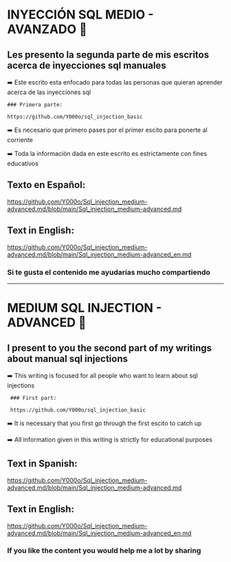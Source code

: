 # INYECCIÓN SQL MEDIO - AVANZADO 💉

## Les presento la segunda parte de mis escritos acerca de inyecciones sql manuales 

➡️ Este escrito esta enfocado para todas las personas que quieran aprender acerca de las inyecciones sql

    ### Primera parte:
    
    https://github.com/Y000o/sql_injection_basic
    
➡️ Es necesario que primero pases por el primer escito para ponerte al corriente

➡️ Toda la información dada en este escrito es estrictamente con fines educativos




## Texto en Español:

https://github.com/Y000o/Sql_injection_medium-advanced.md/blob/main/Sql_injection_medium-advanced.md

## Text in English:

https://github.com/Y000o/Sql_injection_medium-advanced.md/blob/main/Sql_injection_medium-advanced_en.md

### Si te gusta el contenido me ayudarías mucho compartiendo

---------------------------------------------------------------------------------------------------------

# MEDIUM SQL INJECTION - ADVANCED 💉

## I present to you the second part of my writings about manual sql injections

➡️ This writing is focused for all people who want to learn about sql injections

     ### First part:
    
     https://github.com/Y000o/sql_injection_basic
    
➡️ It is necessary that you first go through the first escito to catch up

➡️ All information given in this writing is strictly for educational purposes




## Text in Spanish:

https://github.com/Y000o/Sql_injection_medium-advanced.md/blob/main/Sql_injection_medium-advanced.md

## Text in English:

https://github.com/Y000o/Sql_injection_medium-advanced.md/blob/main/Sql_injection_medium-advanced_en.md

### If you like the content you would help me a lot by sharing
